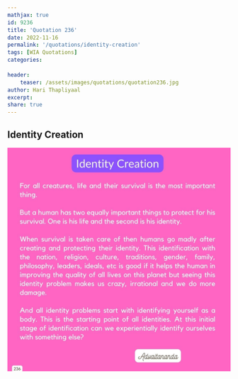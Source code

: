 ```yaml
---
mathjax: true
id: 9236
title: 'Quotation 236'
date: 2022-11-16
permalink: '/quotations/identity-creation'
tags: [WIA Quotations] 
categories: 

header:
    teaser: /assets/images/quotations/quotation236.jpg
author: Hari Thapliyaal 
excerpt:
share: true 
---
```


## Identity Creation

![Identity Creation](/assets/images/quotations/quotation236.jpg)
